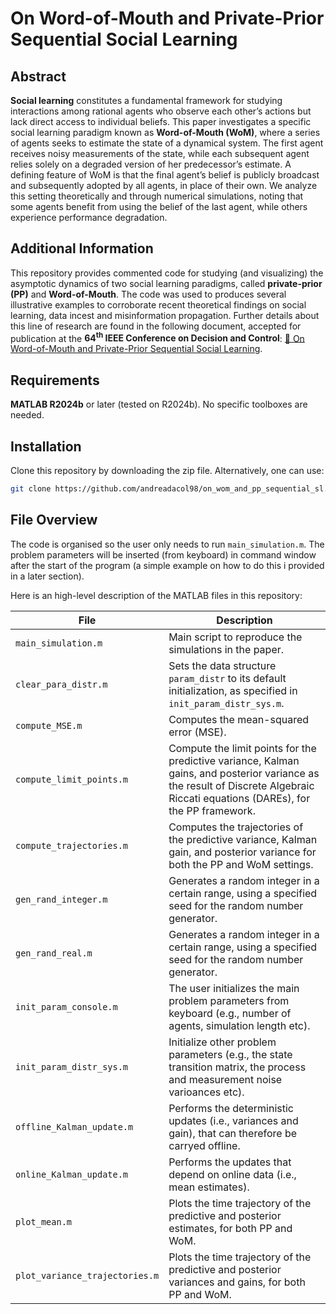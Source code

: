 # On Word-of-Mouth and Private-Prior Sequential Social Learning

## Abstract
**Social learning** constitutes a fundamental framework for studying interactions among rational agents who observe each other’s actions but lack direct access to individual beliefs. 
This paper investigates a specific social learning paradigm known as **Word-of-Mouth (WoM)**, where a series of agents seeks to estimate the state of a dynamical system. 
The first agent receives noisy measurements of the state, while each subsequent agent relies solely on a degraded version of her predecessor’s estimate. 
A defining feature of WoM is that the final agent’s belief is publicly broadcast and subsequently adopted by all agents, in place of their own. 
We analyze this setting theoretically and through numerical simulations, noting that some agents benefit from using the belief of the last agent, while others experience performance degradation.

## Additional Information
This repository provides commented code for studying (and visualizing) the asymptotic dynamics of two social learning paradigms, called **private-prior (PP)** and **Word-of-Mouth**.
The code was used to produces several illustrative examples to corroborate recent theoretical findings on social learning, data incest and misinformation propagation.
Further details about this line of research are found in the following document, accepted for publication at the **64<sup>th</sup> IEEE Conference on Decision and Control**:
[🔗 On Word-of-Mouth and Private-Prior Sequential Social Learning](https://arxiv.org/abs/2504.02913).

## Requirements
**MATLAB R2024b** or later (tested on R2024b). No specific toolboxes are needed.

## Installation
Clone this repository by downloading the zip file. Alternatively, one can use:
```bash
git clone https://github.com/andreadacol98/on_wom_and_pp_sequential_sl.git
```

## File Overview

The code is organised so  the user only needs to run `main_simulation.m`.
The problem parameters will be inserted (from keyboard) in command window after the start of the program (a simple example on how to do this i provided in a later section).

Here is an high-level description of the MATLAB files in this repository:

| File              | Description                                      |
|-------------------|--------------------------------------------------|
| `main_simulation.m`       | Main script to reproduce the simulations in the paper. |
| `clear_para_distr.m`      | Sets the data structure `param_distr` to its default initialization, as specified in `init_param_distr_sys.m`. |
| `compute_MSE.m`           | Computes the mean-squared error (MSE). |
| `compute_limit_points.m`  | Compute the limit points for the predictive variance, Kalman gains, and posterior variance as the result of Discrete Algebraic Riccati equations (DAREs), for the PP framework. |
| `compute_trajectories.m`  | Computes the trajectories of the predictive variance, Kalman gain, and posterior variance for both the PP and WoM settings. |
| `gen_rand_integer.m`      | Generates a random integer in a certain range, using a specified seed for the random number generator. |
| `gen_rand_real.m`         | Generates a random integer in a certain range, using a specified seed for the random number generator. |
| `init_param_console.m`    | The user initializes the main problem parameters from keyboard (e.g., number of agents, simulation length etc). |
| `init_param_distr_sys.m`  | Initialize other problem parameters (e.g., the state transition matrix, the process and measurement noise varioances etc). |
| `offline_Kalman_update.m` | Performs the deterministic updates (i.e., variances and gain), that can therefore be carryed offline. |
| `online_Kalman_update.m`  | Performs the updates that depend on online data (i.e., mean estimates). |
| `plot_mean.m`             | Plots the time trajectory of the predictive and posterior estimates, for both PP and WoM. |
| `plot_variance_trajectories.m`         | Plots the time trajectory of the predictive and posterior variances and gains, for both PP and WoM. |
